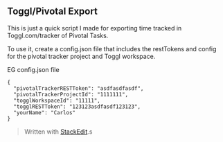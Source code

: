 Toggl/Pivotal Export
--------------------

This is just a quick script I made for exporting time tracked in Toggl.com/tracker of Pivotal Tasks.

To use it, create a config.json file that includes the restTokens and config for the pivotal tracker project and Toggl workspace.

EG config.json file

    {
      "pivotalTrackerRESTToken": "asdfasdfasdf",
      "pivotalTrackerProjectId": "1111111",
      "togglWorkspaceId": "11111",
      "togglRESTToken": "123123asdfasdf123123",
      "yourName": "Carlos"
    }


> Written with [StackEdit](https://stackedit.io/).s